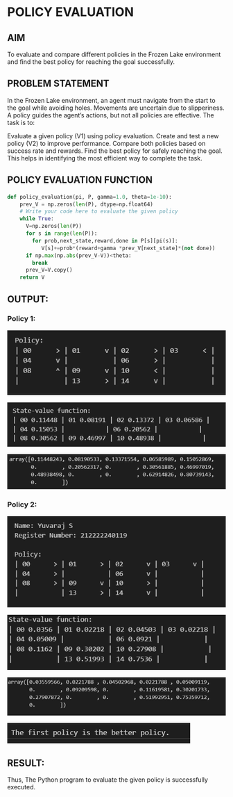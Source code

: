 # POLICY EVALUATION

## AIM
To evaluate and compare different policies in the Frozen Lake environment and find the best policy for reaching the goal successfully.

## PROBLEM STATEMENT
In the Frozen Lake environment, an agent must navigate from the start to the goal while avoiding holes. Movements are uncertain due to slipperiness. A policy guides the agent’s actions, but not all policies are effective. The task is to:

Evaluate a given policy (V1) using policy evaluation.
Create and test a new policy (V2) to improve performance.
Compare both policies based on success rate and rewards.
Find the best policy for safely reaching the goal.
This helps in identifying the most efficient way to complete the task.

## POLICY EVALUATION FUNCTION
```python
def policy_evaluation(pi, P, gamma=1.0, theta=1e-10):
    prev_V = np.zeros(len(P), dtype=np.float64)
    # Write your code here to evaluate the given policy
    while True:
      V=np.zeros(len(P))
      for s in range(len(P)):
        for prob,next_state,reward,done in P[s][pi(s)]:
           V[s]+=prob*(reward+gamma *prev_V[next_state]*(not done))
      if np.max(np.abs(prev_V-V))<theta:
        break
      prev_V=V.copy()
    return V
```

## OUTPUT:
### Policy 1:


![p1](./Output/11.png)


![ps1](./Output/2.png)



![a1](./Output/3.png)





### Policy 2:


![p2](./Output/1.png)



![ps2](./Output/4.png)


![a2](./Output/5.png)




![comp_v1_v2](./Output/6.png)





## RESULT:

Thus, The Python program to evaluate the given policy is successfully executed.
